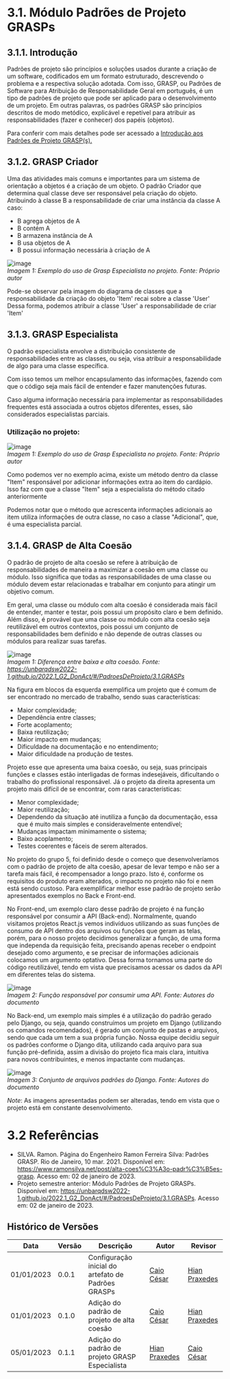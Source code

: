 # 3.1. Módulo Padrões de Projeto GRASPs

## 3.1.1. Introdução

Padrões de projeto são princípios e soluções usados durante a criação de um software, codificados em um formato estruturado, descrevendo o problema e a respectiva solução adotada. Com isso, GRASP, ou Padrões de Software para Atribuição de Responsabilidade Geral em português, é um tipo de padrões de projeto que pode ser aplicado para o desenvolvimento de um projeto. Em outras palavras, os padrões GRASP são princípios descritos de modo metódico, explicável e repetível para atribuir as responsabilidades (fazer e conhecer) dos papéis (objetos).

Para conferir com mais detalhes pode ser acessado a [Introdução aos Padrões de Projeto GRASP(s).](./iniciativas_extras/grasps.md)

## 3.1.2. GRASP Criador

Uma das atividades mais comuns e importantes para um sistema de orientação a objetos é a criação de um objeto. O padrão Criador que determina qual classe deve ser responsável pela criação do objeto. Atribuindo à classe B a responsabilidade de criar uma instância da classe A caso:

* B agrega objetos de A
* B contém A
* B armazena instância de A
* B usa objetos de A
* B possui informação necessária à criação de A

![image](../assets/diagrama-classes.jpeg)<br>
*Imagem 1: Exemplo do uso de Grasp Especialista no projeto. Fonte: Próprio autor*

Pode-se observar pela imagem do diagrama de classes que a responsabilidade da criação do objeto 'Item' recai sobre a classe 'User' Dessa forma, podemos atribuir a classe 'User' a responsabilidade de criar 'Item'




## 3.1.3. GRASP Especialista

O padrão especialista envolve a distribuição consistente de responsabilidades entre as classes, ou seja, visa atribuir a responsabilidade de algo para uma classe específica. 

Com isso temos um melhor encapsulamento das informações, fazendo com que o código seja mais fácil de entender e fazer manutenções futuras.

Caso alguma informação necessária para implementar as responsabilidades frequentes está associada a outros objetos diferentes, esses, são considerados especialistas parciais.

### Utilização no projeto:

![image](../assets/diagrama-classes.jpeg)<br>
*Imagem 1: Exemplo do uso de Grasp Especialista no projeto. Fonte: Próprio autor*

Como podemos ver no exemplo acima, existe um método dentro da classe "Item" responsável por adicionar informações extra ao item do cardápio. Isso faz com que a classe "Item" seja a especialista do método citado anteriormente

Podemos notar que o método que acrescenta informações adicionais ao item utiliza informações de outra classe, no caso a classe "Adicional", que, é uma especialista parcial.

## 3.1.4. GRASP de Alta Coesão

O padrão de projeto de alta coesão se refere à atribuição de responsabilidades de maneira a maximizar a coesão em uma classe ou módulo. Isso significa que todas as responsabilidades de uma classe ou módulo devem estar relacionadas e trabalhar em conjunto para atingir um objetivo comum.

Em geral, uma classe ou módulo com alta coesão é considerada mais fácil de entender, manter e testar, pois possui um propósito claro e bem definido. Além disso, é provável que uma classe ou módulo com alta coesão seja reutilizável em outros contextos, pois possui um conjunto de responsabilidades bem definido e não depende de outras classes ou módulos para realizar suas tarefas.

![image](https://user-images.githubusercontent.com/54439337/210288575-24b5048f-f2f4-4007-985a-c3b0bf456289.png)<br>
*Imagem 1: Diferença entre baixa e alta coesão. Fonte: https://unbarqdsw2022-1.github.io/2022.1_G2_DonAct/#/PadroesDeProjeto/3.1.GRASPs*

Na figura em blocos da esquerda exemplifica um projeto que é comum de ser encontrado no mercado de trabalho, sendo suas características: 
- Maior complexidade; 
- Dependência entre classes; 
- Forte acoplamento; 
- Baixa reutilização; 
- Maior impacto em mudanças; 
- Dificuldade na documentação e no entendimento; 
- Maior dificuldade na produção de testes.

Projeto esse que apresenta uma baixa coesão, ou seja, suas principais funções e classes estão interligadas de formas indesejáveis, dificultando o trabalho do profissional responsável. Já o projeto da direita apresenta um projeto mais difícil de se encontrar, com raras características: 
- Menor complexidade; 
- Maior reutilização; 
- Dependendo da situação até inutiliza a função da documentação, essa que é muito mais simples e consideravelmente entendível;
- Mudanças impactam minimamente o sistema;
- Baixo acoplamento;
- Testes coerentes e fáceis de serem alterados. 

No projeto do grupo 5, foi definido desde o começo que desenvolveríamos com o padrão de projeto de alta coesão, apesar de levar tempo e não ser a tarefa mais fácil, é recompensador a longo prazo. Isto é, conforme os requisitos do produto eram alterados, o impacto no projeto não foi e nem está sendo custoso. Para exemplificar melhor esse padrão de projeto serão apresentados exemplos no Back e Front-end.

No Front-end, um exemplo claro desse padrão de projeto é na função responsável por consumir a API (Back-end). Normalmente, quando visitamos projetos React.js vemos indivíduos utilizando as suas funções de consumo de API dentro dos arquivos ou funções que geram as telas, porém, para o nosso projeto decidimos generalizar a função, de uma forma que independa da requisição feita, precisando apenas receber o endpoint desejado como argumento, e se precisar de informações adicionais colocamos um argumento optativo. Dessa forma tornamos uma parte do código reutilizável, tendo em vista que precisamos acessar os dados da API em diferentes telas do sistema.

![image](https://user-images.githubusercontent.com/54439337/210289542-5a8695fb-4126-4f00-8b79-f889bf478ff4.png)<br>
*Imagem 2: Função responsável por consumir uma API. Fonte: Autores do documento*

No Back-end, um exemplo mais simples é a utilização do padrão gerado pelo Django, ou seja, quando construímos um projeto em Django (utilizando os comandos recomendados), é gerado um conjunto de pastas e arquivos, sendo que cada um tem a sua própria função. Nossa equipe decidiu seguir os padrões conforme o Django dita, utilizando cada arquivo para sua função pré-definida, assim a divisão do projeto fica mais clara, intuitiva para novos contribuintes, e menos impactante com mudanças.

![image](https://user-images.githubusercontent.com/54439337/210289958-dd5f172c-b180-43bd-bb88-234702aab02d.png)<br>
*Imagem 3: Conjunto de arquivos padrões do Django. Fonte: Autores do documento*

*Note*: As imagens apresentadas podem ser alteradas, tendo em vista que o projeto está em constante desenvolvimento.

# 3.2 Referências

* SILVA. Ramon. Página do Engenheiro Ramon Ferreira Silva: Padrões GRASP. Rio de Janeiro, 10 mar. 2021. Disponível em: https://www.ramonsilva.net/post/alta-coes%C3%A3o-padr%C3%B5es-grasp. Acesso em: 02 de janeiro de 2023.
* Projeto semestre anterior: Módulo Padrões de Projeto GRASPs. Disponível em: https://unbarqdsw2022-1.github.io/2022.1_G2_DonAct/#/PadroesDeProjeto/3.1.GRASPs. Acesso em: 02 de janeiro de 2023.

## Histórico de Versões

|    Data    | Versão |            Descrição           |       Autor     |    Revisor    |
|  --------  |  ----  |            ----------          | --------------- |    -------    |
| 01/01/2023 |  0.0.1 |  Configuração inicial do artefato de Padrões GRASPs | [Caio César](https://github.com/oCaioOliveira) | [Hian Praxedes](https://github.com/HianPraxedes) |
| 01/01/2023 |  0.1.0 |  Adição do padrão de projeto de alta coesão | [Caio César](https://github.com/oCaioOliveira) | [Hian Praxedes](https://github.com/HianPraxedes) |
| 05/01/2023 |  0.1.1 |  Adição do padrão de projeto GRASP Especialista | [Hian Praxedes](https://github.com/HianPraxedes) |  [Caio César](https://github.com/oCaioOliveira) |
